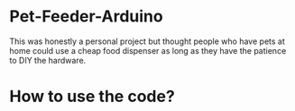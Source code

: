 # Pet-Feeder-Arduino
This was honestly a personal project but thought people who have pets at home could use a cheap food dispenser as long as they have the patience to DIY the hardware.
# How to use the code?
